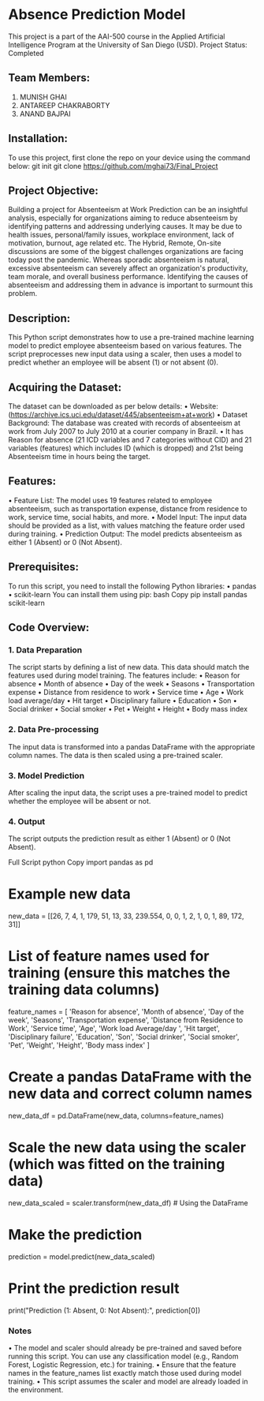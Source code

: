 # **Absence Prediction Model**

This project is a part of the AAI-500 course in the Applied Artificial Intelligence Program at the University of San Diego (USD).
Project Status: Completed

## **Team Members:**
1. MUNISH GHAI
2. ANTAREEP CHAKRABORTY
3. ANAND BAJPAI

## **Installation:**

To use this project, first clone the repo on your device using the command below:
git init
git clone https://github.com/mghai73/Final_Project

## **Project Objective:**
Building a project for Absenteeism at Work Prediction can be an insightful analysis, especially for organizations aiming to reduce absenteeism by identifying patterns and addressing underlying causes. It may be due to health issues, personal/family issues, workplace environment, lack of motivation, burnout, age related etc. 
The Hybrid, Remote, On-site discussions are some of the biggest challenges organizations are facing today post the pandemic. Whereas sporadic absenteeism is natural, excessive absenteeism can severely affect an organization's productivity, team morale, and overall business performance. Identifying the causes of absenteeism and addressing them in advance is important to surmount this problem.

## **Description:**
This Python script demonstrates how to use a pre-trained machine learning model to predict employee absenteeism based on various features. The script preprocesses new input data using a scaler, then uses a model to predict whether an employee will be absent (1) or not absent (0).


## **Acquiring the Dataset:**
The dataset can be downloaded as per below details:
•	Website: (https://archive.ics.uci.edu/dataset/445/absenteeism+at+work)
•	Dataset Background: The database was created with records of absenteeism at work from July 2007 to July 2010 at a courier company in Brazil.
•	It has Reason for absence (21 ICD variables and 7 categories without CID) and 21 variables (features) which includes ID (which is dropped) and 21st being Absenteeism time in hours being the target.

## **Features:**
•	Feature List: The model uses 19 features related to employee absenteeism, such as transportation expense, distance from residence to work, service time, social habits, and more.
•	Model Input: The input data should be provided as a list, with values matching the feature order used during training.
•	Prediction Output: The model predicts absenteeism as either 1 (Absent) or 0 (Not Absent).

## **Prerequisites:**
To run this script, you need to install the following Python libraries:
•	pandas
•	scikit-learn
You can install them using pip:
bash
Copy
pip install pandas scikit-learn




## **Code Overview:**

### **1. Data Preparation**
The script starts by defining a list of new data. This data should match the features used during model training. The features include:
•	Reason for absence
•	Month of absence
•	Day of the week
•	Seasons
•	Transportation expense
•	Distance from residence to work
•	Service time
•	Age
•	Work load average/day
•	Hit target
•	Disciplinary failure
•	Education
•	Son
•	Social drinker
•	Social smoker
•	Pet
•	Weight
•	Height
•	Body mass index


### **2. Data Pre-processing**
The input data is transformed into a pandas DataFrame with the appropriate column names. The data is then scaled using a pre-trained scaler.



### **3. Model Prediction**
After scaling the input data, the script uses a pre-trained model to predict whether the employee will be absent or not.

### **4. Output**
The script outputs the prediction result as either 1 (Absent) or 0 (Not Absent).

Full Script
python
Copy
import pandas as pd


# Example new data
new_data = [[26, 7, 4, 1, 179, 51, 13, 33, 239.554, 0, 0, 1, 2, 1, 0, 1, 89, 172, 31]]

# List of feature names used for training (ensure this matches the training data columns)
feature_names = [
    'Reason for absence', 'Month of absence', 'Day of the week', 'Seasons',
    'Transportation expense', 'Distance from Residence to Work',
    'Service time', 'Age', 'Work load Average/day ', 'Hit target',
    'Disciplinary failure', 'Education', 'Son', 'Social drinker',
    'Social smoker', 'Pet', 'Weight', 'Height', 'Body mass index'
]

# Create a pandas DataFrame with the new data and correct column names
new_data_df = pd.DataFrame(new_data, columns=feature_names)

# Scale the new data using the scaler (which was fitted on the training data)
new_data_scaled = scaler.transform(new_data_df)  # Using the DataFrame

# Make the prediction
prediction = model.predict(new_data_scaled)

# Print the prediction result
print("Prediction (1: Absent, 0: Not Absent):", prediction[0])


### **Notes**
•	The model and scaler should already be pre-trained and saved before running this script. You can use any classification model (e.g., Random Forest, Logistic Regression, etc.) for training.
•	Ensure that the feature names in the feature_names list exactly match those used during model training.
•	This script assumes the scaler and model are already loaded in the environment.

